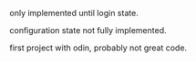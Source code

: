 only implemented until login state.

configuration state not fully implemented.

first project with odin, probably not great code.
